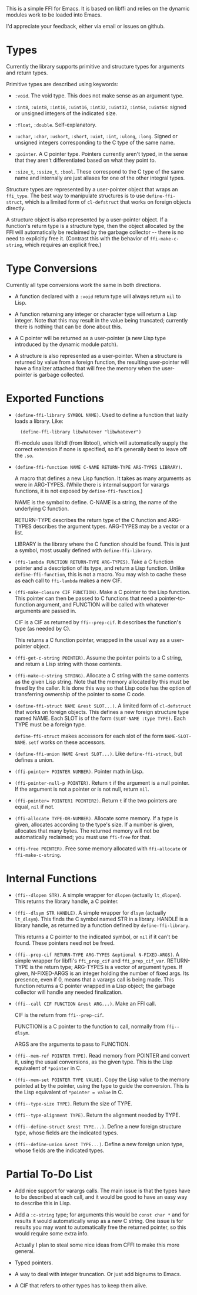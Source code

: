 This is a simple FFI for Emacs.  It is based on libffi and relies on
the dynamic modules work to be loaded into Emacs.

I'd appreciate your feedback, either via email or issues on github.

# Types

Currently the library supports primitive and structure types for
arguments and return types.

Primitive types are described using keywords:

* `:void`. The void type.  This does not make sense as an argument
  type.

* `:int8`, `:uint8`, `:int16`, `:uint16`, `:int32`, `:uint32`,
  `:int64`, `:uint64`: signed or unsigned integers of the indicated size.

* `:float`, `:double`.  Self-explanatory.

* `:uchar`, `:char`, `:ushort`, `:short`, `:uint`, `:int`, `:ulong`,
  `:long`.  Signed or unsigned integers corresponding to the C type of
  the same name.

* `:pointer`.  A C pointer type.  Pointers currently aren't typed, in
  the sense that they aren't differentiated based on what they point
  to.

* `:size_t`, `:ssize_t`, `:bool`.  These correspond to the C type of
  the same name and internally are just aliases for one of the other
  integral types.

Structure types are represented by a user-pointer object that wraps an
`ffi_type`.  The best way to manipulate structures is to use
`define-ffi-struct`, which is a limited form of `cl-defstruct` that
works on foreign objects directly.

A structure object is also represented by a user-pointer object.  If a
function's return type is a structure type, then the object allocated
by the FFI will automatically be reclaimed by the garbage collector --
there is no need to explicitly free it.  (Contrast this with the
behavior of `ffi-make-c-string`, which requires an explicit free.)

# Type Conversions

Currently all type conversions work the same in both directions.

* A function declared with a `:void` return type will always return
  `nil` to Lisp.

* A function returning any integer or character type will return a
  Lisp integer.  Note that this may result in the value being
  truncated; currently there is nothing that can be done about this.

* A C pointer will be returned as a user-pointer (a new Lisp type
  introduced by the dynamic module patch).

* A structure is also represented as a user-pointer.  When a structure
  is returned by value from a foreign function, the resulting
  user-pointer will have a finalizer attached that will free the
  memory when the user-pointer is garbage collected.

# Exported Functions

* `(define-ffi-library SYMBOL NAME)`.  Used to define a function that
  lazily loads a library.  Like:

   ```
     (define-ffi-library libwhatever "libwhatever")
   ```

  ffi-module uses libltdl (from libtool), which will automatically
  supply the correct extension if none is specified, so it's generally
  best to leave off the `.so`.

* `(define-ffi-function NAME C-NAME RETURN-TYPE ARG-TYPES LIBRARY)`.

  A macro that defines a new Lisp function.  It takes as many
  arguments as were in ARG-TYPES.  (While there is internal support
  for varargs functions, it is not exposed by `define-ffi-function`.)

  NAME is the symbol to define.  C-NAME is a string, the name of the
  underlying C function.

  RETURN-TYPE describes the return type of the C function and
  ARG-TYPES describes the argument types.  ARG-TYPES may be a vector
  or a list.

  LIBRARY is the library where the C function should be found.  This
  is just a symbol, most usually defined with `define-ffi-library`.

* `(ffi-lambda FUNCTION RETURN-TYPE ARG-TYPES)`.  Take a C function
  pointer and a description of its type, and return a Lisp function.
  Unlike `define-ffi-function`, this is not a macro.  You may wish to
  cache these as each call to `ffi-lambda` makes a new CIF.

* `(ffi-make-closure CIF FUNCTION)`.  Make a C pointer to the Lisp
  function.  This pointer can then be passed to C functions that need
  a pointer-to-function argument, and FUNCTION will be called with
  whatever arguments are passed in.

  CIF is a CIF as returned by `ffi--prep-cif`.  It describes the
  function's type (as needed by C).

  This returns a C function pointer, wrapped in the usual way as a
  user-pointer object.

* `(ffi-get-c-string POINTER)`.  Assume the pointer points to a C
  string, and return a Lisp string with those contents.

* `(ffi-make-c-string STRING)`.  Allocate a C string with the same
  contents as the given Lisp string.  Note that the memory allocated
  by this must be freed by the caller.  It is done this way so that
  Lisp code has the option of transferring ownership of the pointer to
  some C code.

* `(define-ffi-struct NAME &rest SLOT...)`.  A limited form of
  `cl-defstruct` that works on foreign objects.  This defines a new
  foreign structure type named NAME.  Each SLOT is of the form
  `(SLOT-NAME :type TYPE)`.  Each TYPE must be a foreign type.

  `define-ffi-struct` makes accessors for each slot of the form
  `NAME-SLOT-NAME`.  `setf` works on these accessors.

* `(define-ffi-union NAME &rest SLOT...)`.  Like `define-ffi-struct`,
  but defines a union.

* `(ffi-pointer+ POINTER NUMBER)`.  Pointer math in Lisp.

* `(ffi-pointer-null-p POINTER)`.  Return `t` if the argument is a
  null pointer.  If the argument is not a pointer or is not null,
  return `nil`.

* `(ffi-pointer= POINTER1 POINTER2)`.  Return `t` if the two pointers
  are equal, `nil` if not.

* `(ffi-allocate TYPE-OR-NUMBER)`.  Allocate some memory.  If a type
  is given, allocates according to the type's size.  If a number is
  given, allocates that many bytes.  The returned memory will not be
  automatically reclaimed; you must use `ffi-free` for that.

* `(ffi-free POINTER)`.  Free some memory allocated with
  `ffi-allocate` or `ffi-make-c-string`.

# Internal Functions

* `(ffi--dlopen STR)`.  A simple wrapper for `dlopen` (actually
  `lt_dlopen`).  This returns the library handle, a C pointer.

* `(ffi--dlsym STR HANDLE)`.  A simple wrapper for `dlsym` (actually
  `lt_dlsym`).  This finds the C symbol named STR in a library.
  HANDLE is a library handle, as returned by a function defined by
  `define-ffi-library`.

  This returns a C pointer to the indicated symbol, or `nil` if it
  can't be found.  These pointers need not be freed.

* `(ffi--prep-cif RETURN-TYPE ARG-TYPES &optional N-FIXED-ARGS)`.  A
  simple wrapper for libffi's `ffi_prep_cif` and `ffi_prep_cif_var`.
  RETURN-TYPE is the return type; ARG-TYPES is a vector of argument
  types.  If given, N-FIXED-ARGS is an integer holding the number of
  fixed args.  Its presence, even if 0, means that a varargs call is
  being made.  This function returns a C pointer wrapped in a Lisp
  object; the garbage collector will handle any needed finalization.

* `(ffi--call CIF FUNCTION &rest ARG...)`.  Make an FFI call.

  CIF is the return from `ffi--prep-cif`.

  FUNCTION is a C pointer to the function to call, normally from
  `ffi--dlsym`.

  ARGS are the arguments to pass to FUNCTION.

* `(ffi--mem-ref POINTER TYPE)`.  Read memory from POINTER and convert
  it, using the usual conversions, as the given type.  This is the
  Lisp equivalent of `*pointer` in C.

* `(ffi--mem-set POINTER TYPE VALUE)`.  Copy the Lisp value to the
  memory pointed at by the pointer, using the type to guide the
  conversion.  This is the Lisp equivalent of `*pointer = value` in C.

* `(ffi--type-size TYPE)`.  Return the size of TYPE.

* `(ffi--type-alignment TYPE)`.  Return the alignment needed by TYPE.

* `(ffi--define-struct &rest TYPE...)`.  Define a new foreign structure
  type, whose fields are the indicated types.

* `(ffi--define-union &rest TYPE...)`.  Define a new foreign union
  type, whose fields are the indicated types.

# Partial To-Do List

* Add nice support for varargs calls.  The main issue is that the
  types have to be described at each call, and it would be good to
  have an easy way to describe this in Lisp.

* Add a `:c-string` type; for arguments this would be `const char *`
  and for results it would automatically wrap as a new C string.  One
  issue is for results you may want to automatically free the returned
  pointer, so this would require some extra info.

  Actually I plan to steal some nice ideas from CFFI to make this more
  general.

* Typed pointers.

* A way to deal with integer truncation.  Or just add bignums to
  Emacs.

* A CIF that refers to other types has to keep them alive.
